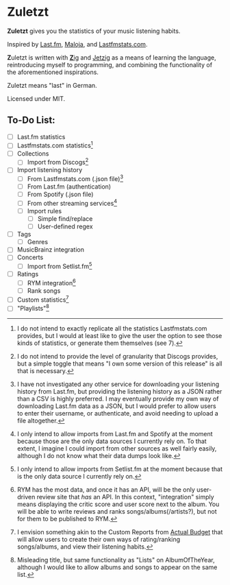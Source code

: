 # Zuletzt
**Zuletzt** gives you the statistics of your music listening habits.

Inspired by [Last.fm](https://last.fm), [Maloja](https://github.com/krateng/maloja), and [Lastfmstats.com](https://www.lastfmstats.com).


**Z**uletzt is written with [**Z**ig](https://github.com/ziglang/zig) and [Jetzig](https://github.com/jetzig-framework/jetzig) as a means of learning the
language, reintroducing myself to programming, and combining
the functionality of the aforementioned inspirations.

Zuletzt means "last" in German.

Licensed under MIT.

## To-Do List:
- [ ] Last.fm statistics
- [ ] Lastfmstats.com statistics[^1]
- [ ] Collections
    - [ ] Import from Discogs[^2]
- [ ] Import listening history
    - [ ] From Lastfmstats.com (.json file)[^3]
    - [ ] From Last.fm (authentication)
    - [ ] From Spotify (.json file)
    - [ ] From other streaming services[^4]
    - [ ] Import rules
        - [ ] Simple find/replace
        - [ ] User-defined regex
- [ ] Tags
    - [ ] Genres
- [ ] MusicBrainz integration
- [ ] Concerts
    - [ ] Import from Setlist.fm[^5]
- [ ] Ratings
    - [ ] RYM integration[^6]
    - [ ] Rank songs
- [ ] Custom statistics[^7]
- [ ] "Playlists"[^8]

[^1]: I do not intend to exactly replicate all the statistics Lastfmstats.com provides, but I would at least like to give the user the option to see those kinds of statistics, or generate them themselves (see 7).

[^2]: I do not intend to provide the level of granularity that Discogs provides, but a simple toggle that means "I own some version of this release" is all that is necessary.

[^3]: I have not investigated any other service for downloading your listening history from Last.fm, but providing the listening history as a JSON rather than a CSV is highly preferred. I may eventually provide my own way of downloading Last.fm data as a JSON, but I would prefer to allow users to enter their username, or authenticate, and avoid needing to upload a file altogether.

[^4]: I only intend to allow imports from Last.fm and Spotify at the moment because those are the only data sources I currently rely on. To that extent, I imagine I could import from other sources as well fairly easily, although I do not know what their data dumps look like.

[^5]: I only intend to allow imports from Setlist.fm at the moment because that is the only data source I currently rely on.

[^6]: RYM has the most data, and once it has an API, will be the only user-driven review site that *has* an API. In this context, "integration" simply means displaying the critic score and user score next to the album. You will be able to write reviews and ranks songs/albums(/artists?), but not for them to be published to RYM.

[^7]: I envision something akin to the Custom Reports from [Actual Budget](https://github.com/actualbudget/actual) that will allow users to create their own ways of rating/ranking songs/albums, and view their listening habits.

[^8]: Misleading title, but same functionality as "Lists" on AlbumOfTheYear, although I would like to allow albums and songs to appear on the same list.
